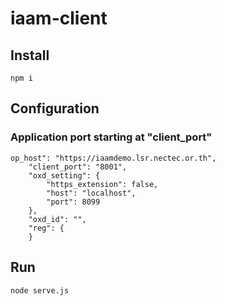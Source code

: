 # iaam-client
## Install
```
npm i
```       

## Configuration
### Application port starting at "client_port"
```
op_host": "https://iaamdemo.lsr.nectec.or.th",
    "client_port": "8001",
    "oxd_setting": {
        "https_extension": false,
        "host": "localhost",
        "port": 8099
    },
    "oxd_id": "",
    "reg": {
    }
```    

## Run
```
node serve.js
```